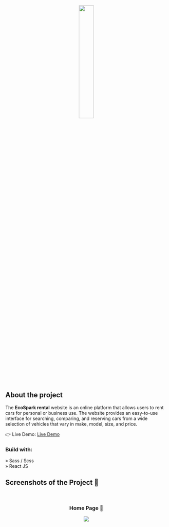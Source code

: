 <div align='center'><img style="width:30%" src='https://github-production-user-asset-6210df.s3.amazonaws.com/133793148/265275294-0624841c-81e2-418b-b993-f6520d732680.png'/></div>

<h2>About the project</h2>

  <p>The <b>EcoSpark rental</b> website is an online platform that allows users to rent cars for personal or business use. The website provides an easy-to-use interface for searching, comparing, and reserving cars from a wide selection of vehicles that vary in make, model, size, and price.</p>

👉 Live Demo: <a href='Soon'>Live Demo</a>

<h3>Build with:</h3>

» Sass / Scss <br>
» React JS

<h2>Screenshots of the Project 📸</h2>
<br>
<h3 align='center'>Home Page 🏡</h3>

<div align='center'>
<img src='https://github-production-user-asset-6210df.s3.amazonaws.com/133793148/265275362-2d2d4be8-3be5-4e90-875d-d23946aac825.png'/>

</div>
